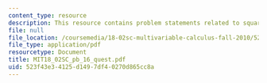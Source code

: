 ```yaml
---
content_type: resource
description: This resource contains problem statements related to square systems.
file: null
file_location: /coursemedia/18-02sc-multivariable-calculus-fall-2010/523f43e34125d1497df40270d865cc8a_MIT18_02SC_pb_16_quest.pdf
file_type: application/pdf
resourcetype: Document
title: MIT18_02SC_pb_16_quest.pdf
uid: 523f43e3-4125-d149-7df4-0270d865cc8a
---
```


